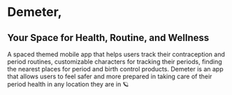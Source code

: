 # Demeter, 
## Your Space for Health, Routine, and Wellness
A spaced themed mobile app that helps users track their contraception and period routines, customizable characters for tracking their periods, finding the nearest places for period and birth control products. Demeter is an app that allows users to feel safer and more prepared in taking care of their period health in any location they are in 🪐
